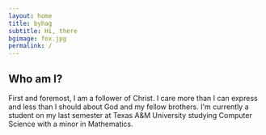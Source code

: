 ```yaml
---
layout: home
title: byhag
subtitle: Hi, there
bgimage: fox.jpg
permalink: /
---
```


## Who am I?
First and foremost, I am a follower of Christ. I care more than I can express and less than I should about God and my fellow brothers. I'm currently a student on my last semester at Texas A&M University studying Computer Science with a minor in Mathematics.  
 
